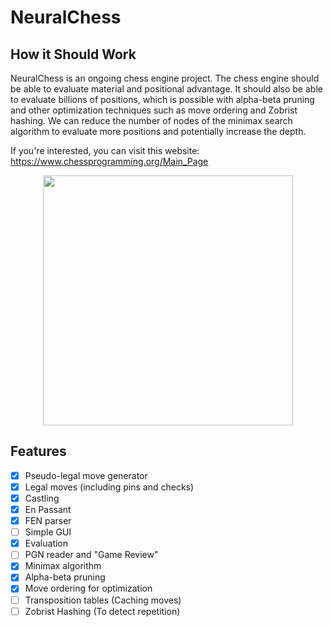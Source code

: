 # NeuralChess

## How it Should Work
NeuralChess is an ongoing chess engine project. The chess engine should be able to evaluate material and positional advantage. It should also be able to evaluate billions of positions, which is possible with alpha-beta pruning and other optimization techniques such as move ordering and Zobrist hashing. We can reduce the number of nodes of the minimax search algorithm to evaluate more positions and potentially increase the depth.

If you're interested, you can visit this website: https://www.chessprogramming.org/Main_Page

<p align="center">
  <img src="https://github.com/BlueProgrammer212/NeuralChess/assets/87359245/28cd13eb-4bbc-4f00-a8cc-423064c47ad3" 
       width="400" height="400" />
 </p>
 
## Features
- [x] Pseudo-legal move generator
- [x] Legal moves (including pins and checks)
- [x] Castling
- [x] En Passant
- [x] FEN parser 
- [ ] Simple GUI
- [X] Evaluation
- [ ] PGN reader and "Game Review"
- [X] Minimax algorithm
- [X] Alpha-beta pruning 
- [X] Move ordering for optimization
- [ ] Transposition tables (Caching moves)
- [ ] Zobrist Hashing (To detect repetition)